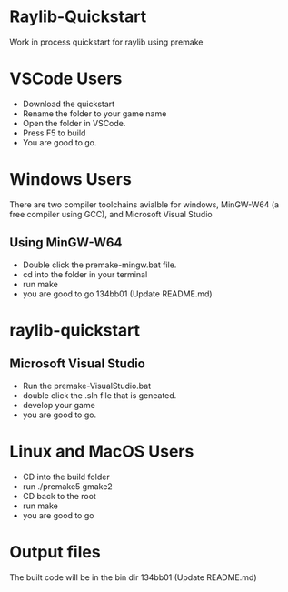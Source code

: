 
# Raylib-Quickstart
Work in process quickstart for raylib using premake

# VSCode Users
* Download the quickstart
* Rename the folder to your game name
* Open the folder in VSCode.
* Press F5 to build
* You are good to go.


# Windows Users
There are two compiler toolchains avialble for windows, MinGW-W64 (a free compiler using GCC), and Microsoft Visual Studio
## Using MinGW-W64
* Double click the premake-mingw.bat file.
* cd into the folder in your terminal
* run make
* you are good to go
134bb01 (Update README.md)

# raylib-quickstart


## Microsoft Visual Studio
* Run the premake-VisualStudio.bat
* double click the .sln file that is geneated.
* develop your game
* you are good to go.

# Linux and MacOS Users
* CD into the build folder
* run ./premake5 gmake2
* CD back to the root
* run make
* you are good to go

# Output files
The built code will be in the bin dir
134bb01 (Update README.md)


